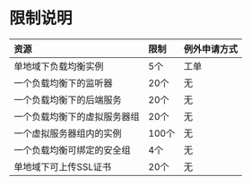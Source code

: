 # 限制说明

| 资源	| 限制	| 例外申请方式 |
| :- | :- | :- |
|单地域下负载均衡实例	|5个	|工单|
|一个负载均衡下的监听器	|20个	|无|
|一个负载均衡下的后端服务	|20个	|无|
|一个负载均衡下的虚拟服务器组	|20个	|无|
|一个虚拟服务器组内的实例	|100个	|无|
|一个负载均衡可绑定的安全组	|4个	|无|
|单地域下可上传SSL证书	|20个|	无|

